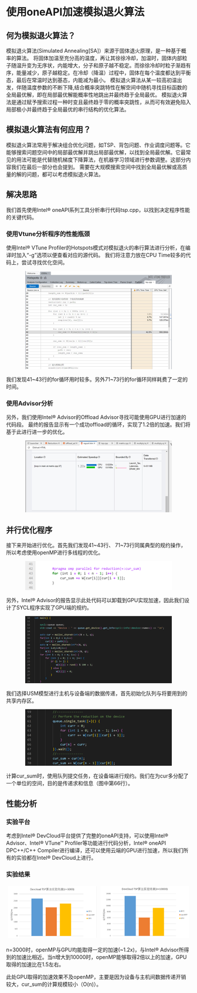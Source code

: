# 使用oneAPI加速模拟退火算法

## 何为模拟退火算法？

模拟退火算法(Simulated Annealing[SA]）来源于固体退火原理，是一种基于概率的算法。
将固体加温至充分高的温度，再让其徐徐冷却，加温时，固体内部粒子随温升变为无序状，内能增大，分子和原子越不稳定。而徐徐冷却时粒子渐趋有序，能量减少，原子越稳定。在冷却（降温）过程中，固体在每个温度都达到平衡态，最后在常温时达到基态，内能减为最小。
模拟退火算法从某一较高初温出发，伴随温度参数的不断下降,结合概率突跳特性在解空间中随机寻找目标函数的全局最优解，即在局部最优解能概率性地跳出并最终趋于全局最优。
模拟退火算法是通过赋予搜索过程一种时变且最终趋于零的概率突跳性，从而可有效避免陷入局部极小并最终趋于全局最优的串行结构的优化算法。

## 模拟退火算法有何应用？
模拟退火算法常用于解决组合优化问题，如TSP、背包问题、作业调度问题等。它能够搜索问题空间中的局部最优解并跳出局部最优解，以找到全局最优解。它最常见的用法可能是代替随机梯度下降算法，在机器学习领域进行参数调整。这部分内容我们在最后一部分也会提到。
需要在大规模搜索空间中找到全局最优解或高质量的解的问题，都可以考虑模拟退火算法。

## 解决思路
我们首先使用Intel® oneAPI系列工具分析串行代码tsp.cpp，以找到决定程序性能的关键代码。

### 使用Vtune分析程序的性能瓶颈
使用Intel® VTune Profiler的Hotspots模式对模拟退火的串行算法进行分析，在编译时加入“-g”选项以便查看对应的源代码。
我们将注意力放在CPU Time较多的代码上，尝试寻找优化空间。

<div style="text-align: center;">
    <img src="img/image.png" alt="Alt text" width="400" style="max-width: 100%; display: inline;">
</div>

我们发现41\~43行的for循环用时较多。另外71~73行的for循环同样耗费了一定的时间。

### 使用Advisor分析
另外，我们使用Intel® Advisor的Offload Advisor寻找可能使用GPU进行加速的代码段。
最终的报告显示有一个成功offload的循环，实现了1.2倍的加速。我们将基于此进行进一步的优化。

<div style="text-align: center;">
    <img src="img/image-1.png" alt="Alt text" width="400" style="max-width: 100%; display: inline;">
</div>

## 并行优化程序
接下来开始进行优化。首先我们发现41\~43行、 71\~73行同属典型的规约操作，所以考虑使用openMP进行多线程的优化。

<div style="text-align: center;">
    <img src="img/image-2.png" alt="Alt text" width="400" style="max-width: 100%; display: inline;">
</div>

另外，Intel® Advisor的报告显示此处代码可以卸载到GPU实现加速，因此我们设计了SYCL程序实现了GPU端的规约。

<div style="text-align: center;">
    <img src="img/image-3.png" alt="Alt text" width="400" style="max-width: 100%; display: inline;">
</div>

我们选择USM模型进行主机与设备端的数据传递，首先初始化队列与将要用到的共享内存区。

<div style="text-align: center;">
    <img src="img/image-4.png" alt="Alt text" width="400" style="max-width: 100%; display: inline;">
</div>

计算cur_sum时，使用队列提交任务，在设备端进行规约。我们在为cur多分配了一个单位的空间，目的是传递求和信息（图中第66行）。

## 性能分析

### 实验平台
考虑到Intel® DevCloud平台提供了完整的oneAPI支持，可以使用Intel® Advisor、Intel® VTune™ Profiler等功能进行代码分析，Intel® oneAPI DPC++/C++ Compiler进行编译，还可以使用云端的GPU进行加速，所以我们所有的实验都在Intel® DevCloud上进行。

### 实验结果
<div style="display: flex;">
    <div style="flex: 50%; padding: 5px;">
        <img src="img/image-5.png" alt="Image 5">
    </div>
    <div style="flex: 50%; padding: 5px;">
        <img src="img/image-6.png" alt="Image 6">
    </div>
</div>

n=3000时，openMP与GPU均能取得一定的加速(~1.2x)，与Intel® Advisor所得到的加速比相近。当n增大到10000时，openMP能够取得2倍以上的加速，GPU取得的加速比在1.5左右。

此处GPU取得的加速效果不及openMP，主要是因为设备与主机间数据传递开销较大，cur_sum的计算规模较小（O(n)）。


